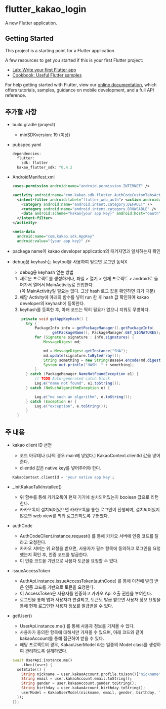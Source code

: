 # flutter_kakao_login

A new Flutter application.

## Getting Started

This project is a starting point for a Flutter application.

A few resources to get you started if this is your first Flutter project:

- [Lab: Write your first Flutter app](https://flutter.dev/docs/get-started/codelab)
- [Cookbook: Useful Flutter samples](https://flutter.dev/docs/cookbook)

For help getting started with Flutter, view our
[online documentation](https://flutter.dev/docs), which offers tutorials,
samples, guidance on mobile development, and a full API reference.

## 추가할 사항

* build.gradle (project)
  * minSDKversion: 19 (이상)
  
* pubspec.yaml
  ~~~dart
  dependencies:
    flutter:
      sdk: flutter
    kakao_flutter_sdk: ^0.4.2
  ~~~

* AndroidManifest.xml
  ~~~xml
  <uses-permission android:name="android.permission.INTERNET" />
  
  <activity android:name="com.kakao.sdk.flutter.AuthCodeCustomTabsActivity">
    <intent-filter android:label="flutter_web_auth"> <action android:name="android.intent.action.VIEW" />
      <category android:name="android.intent.category.DEFAULT" />
      <category android:name="android.intent.category.BROWSABLE" />
      <data android:scheme="kakao{your app key}" android:host="oauth"/>
    </intent-filter>
  </activity>
  
  <meta-data
    android:name="com.kakao.sdk.AppKey"
    android:value="{your app key}" />
  ~~~
  
* packaga name이 kakao developer application의 패키지명과 일치하는지 확인
 
* debug용 keyhash는 keytool을 사용하여 얻으면 로그인 동작X
  * debug용 keyhash 얻는 방법</br>
  
   1. 새로운 프로젝트를 생성하거나, 파일 > 열기 > 현재 프로젝트 > android로 들어가서 열어서 MainActivity로 진입한다. </br>
   (꼭 MainActivity일 필요는 없다. 그냥 hash 로그 값을 확인하면 되기 때문)
   2. 해당 Activity에 아래의 함수를 넣어 run 한 후 hash 값 확인하여 kakao developer의 keyhash에 등록한다.
   3. keyhash를 등록한 후, 아래 코드는 딱히 필요가 없으니 지워도 무방하다.
  
  ~~~java
      private void getAppKeyHash() {
        try {
            PackageInfo info = getPackageManager().getPackageInfo(
                    getPackageName(), PackageManager.GET_SIGNATURES);
            for (Signature signature : info.signatures) {
                MessageDigest md;

                md = MessageDigest.getInstance("SHA");
                md.update(signature.toByteArray());
                String something = new String(Base64.encode(md.digest(), 0));
                System.out.println("HASH  " + something);
            }
        } catch (PackageManager.NameNotFoundException e1) {
            // TODO Auto-generated catch block
            Log.e("name not found", e1.toString());
        } catch (NoSuchAlgorithmException e) {

            Log.e("no such an algorithm", e.toString());
        } catch (Exception e) {
            Log.e("exception", e.toString());
        }
    }
    ~~~


## 주 내용

* kakao client ID 선언
  * 코드 아무데나 (나의 경우 main에 넣었다.) KakaoContext.clientId 값을 넣어준다.
  * clientId 값은 native key를 넣어주어야 한다.
  ~~~dart
  KakaoContext.clientId = 'your native app key';
  ~~~
  
* _initKakaoTalkInstalled()
  * 위 함수를 통해 카카오톡이 현재 기기에 설치되어있는지 boolean 값으로 리턴한다.
  * 카카오톡이 설치되어있으면 카카오톡을 통한 로그인이 진행되며, 설치되어있지 않으면 web view를 띄워 로그인하도록 구현했다.

* authCode
  * AuthCodeClient.instance.request() 를 통해 카카오 서버에 인증 코드를 달라고 요청한다.
  * 카카오 서버는 위 요청을 받으면, 사용자가 필수 항목에 동의하고 로그인을 요청했는지 확인 후, 인증 코드를 발급한다.
  * 이 인증 코드을 기반으로 사용자 토큰을 요청할 수 있다.

* issueAccessToken
  * AuthApi.instance.issueAccessToken(authCode) 를 통해 이전에 발급 받은 인증 코드를 기반으로 토큰을 요청한다.
  * 이 AccessToken은 사용자를 인증하고 카카오 Api 호출 권한을 부여한다.
  * 로그인을 통해 앱과 사용자가 연결되고, 토큰도 발급 받으면 사용자 정보 요청을 통해 현재 로그인한 사용자 정보를 발급받을 수 있다.
  
* getUser()
  * UserApi.instance.me() 를 통해 사용자 정보를 가져올 수 있다.
  * 사용자가 동의한 항목에 대해서만 가져올 수 있으며, 아래 코드와 같이 kakaoAccount를 통해 접근하여 받을 수 있다.
  * 해당 프로젝트의 경우, KakaoUserModel 라는 일종의 Model class를 생성하여 관리하도록 설계하였다.
  ~~~dart
  await UserApi.instance.me()
      .then((user) {
    setState(() {
      String nickname = user.kakaoAccount.profile.toJson()['nickname'].toString();
      String email = user.kakaoAccount.email.toString();
      String gender = user.kakaoAccount.gender.toString();
      String birthday = user.kakaoAccount.birthday.toString();
      userModel = KakaoUserModel(nickname, email, gender, birthday, '1998', '01012345678');
    });
  });
  ~~~
